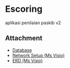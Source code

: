 # Escoring
aplikasi penilaian paskib v2 <br>

## Attachment
- <a href="./Database.jpg">Database</a>
- <a href="./network.vsdx">Network Setup (Ms Visio)</a>
- <a href="./lrs diagram.vsdx">ERD (Ms Visio)</a>
